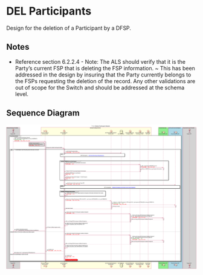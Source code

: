 # DEL Participants

Design for the deletion of a Participant by a DFSP.

## Notes

- Reference section 6.2.2.4 - Note: The ALS should verify that it is the Party’s current FSP that is deleting the FSP information. ~ This has been addressed in the design by insuring that the Party currently belongs to the FSPs requesting the deletion of the record. Any other validations are out of scope for the Switch and should be addressed at the schema level.

## Sequence Diagram

![seq-acct-lookup-del-participants-7.1.2.svg](./assets/diagrams/sequence/seq-acct-lookup-del-participants-7.1.2.svg)
